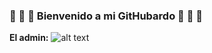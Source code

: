 ### 🏁 🏁 🏁  Bienvenido a mi GitHubardo 🏁 🏁 🏁 
**El admin:**
![alt text](![imagen](https://user-images.githubusercontent.com/124562609/224315220-e8139c92-8227-48fd-9936-c819ef95bcb7.png)
)
<!--
**JorgeSanchezF/JorgeSanchezF** is a ✨ _special_ ✨ repository because its `README.md` (this file) appears on your GitHub profile.

Here are some ideas to get you started:

- 🔭 I’m currently working on ...
- 🌱 I’m currently learning ...
- 👯 I’m looking to collaborate on ...
- 🤔 I’m looking for help with ...
- 💬 Ask me about ...
- 📫 How to reach me: ...
- 😄 Pronouns: ...
- ⚡ Fun fact: ...
-->
